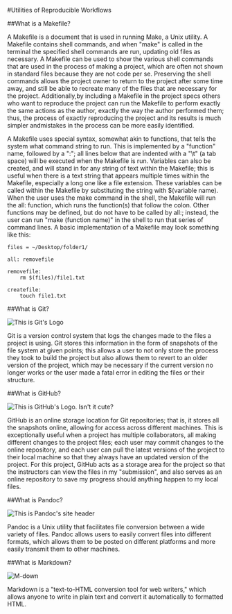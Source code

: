 #Utilities of Reproducible Workflows


##What is a Makefile?

A Makefile is a document that is used in running Make, a Unix utility. 
A Makefile contains shell commands, and when "make" is called in the
terminal the specified shell commands are run, updating old files as
necessary. A Makefile can be used to show the various shell commands 
that are used in the process of making a project, which are often not
shown in standard files because they are not code per se. Preserving
the shell commands allows the project owner to return to the project
after some time away, and still be able to recreate many of the files
that are necessary for the project. Additionally,by including a Makefile
in the project specs others who want to reproduce the project can run 
the Makefile to perform exactly the same actions as the author, exactly 
the way the author performed them; thus, the process of exactly 
reproducing the project and its results is much simpler andmistakes
in the process can be more easily identified. 


A Makefile uses special syntax, somewhat akin to functions, that tells the
system what command string to run. This is implemented by a "function" name,
followed by a ":"; all lines below that are indented with a "\t" (a tab space)
will be executed when the Makefile is run. Variables can also be created, and
will stand in for any string of text within the Makefile; this is useful when
there is a text string that appears multiple times within the Makefile,
especially a long one like a file extension. These variables can be called
within the Makefile by substituting the string with $(variable name). 
When the user uses the make command in the shell, the Makefile will run the 
all: function, which runs the function(s) that follow the colon. Other functions
may be defined, but do not have to be called by all:; instead, the user can run
"make (function name)" in the shell to run that series of command lines. A basic 
implementation of a Makefile may look something like this:


```
files = ~/Desktop/folder1/

all: removefile

removefile:
	rm $(files)/file1.txt

createfile:
	touch file1.txt
```

##What is Git?

![](../images/git-logo.png "This is Git's Logo")

Git is a version control system that logs the changes made to the files
a project is using. Git stores this information in the form of snapshots
of the file system at given points; this allows a user to not only store 
the process they took to build the project but also allows them to revert 
to an older version of the project, which may be necessary if the current
version no longer works or the user made a fatal error in editing the files
or their structure.





##What is GitHub?

![](../images/github-logo.png "This is GitHub's Logo. Isn't it cute?")

GitHub is an online storage location for Git repositories; that is, it
stores all the snapshots online, allowing for access across different
machines. This is exceptionally useful when a project has multiple
collaborators, all making different changes to the project files; each
user may commit changes to the online repository, and each user can pull
the latest versions of the project to their local machine so that they
always have an updated version of the project. For this project, GitHub
acts as a storage area for the project so that the instructors can view
the files in my "submission", and also serves as an online repository
to save my progress should anything happen to my local files.


##What is Pandoc?

![](../images/pandoc-logo.png "This is Pandoc's site header")

Pandoc is a Unix utility that facilitates file conversion between a wide
variety of files. Pandoc allows users to easily convert files into different
formats, which allows them to be posted on different platforms and more
easily transmit them to other machines. 


##What is Markdown?

![](../images/markdown-logo.png "M-down")

Markdown is a "text-to-HTML conversion tool for web writers," which allows 
anyone to write in plain text and convert it automatically to formatted HTML.

